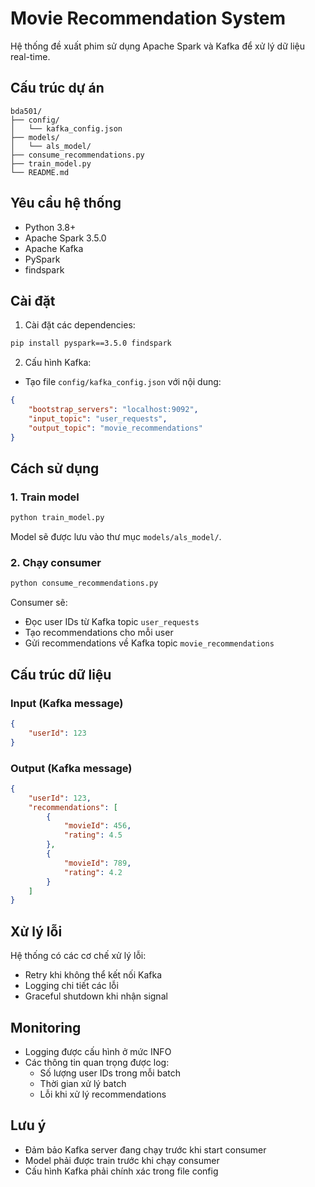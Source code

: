 # Movie Recommendation System

Hệ thống đề xuất phim sử dụng Apache Spark và Kafka để xử lý dữ liệu real-time.

## Cấu trúc dự án

```
bda501/
├── config/
│   └── kafka_config.json
├── models/
│   └── als_model/
├── consume_recommendations.py
├── train_model.py
└── README.md
```

## Yêu cầu hệ thống

- Python 3.8+
- Apache Spark 3.5.0
- Apache Kafka
- PySpark
- findspark

## Cài đặt

1. Cài đặt các dependencies:
```bash
pip install pyspark==3.5.0 findspark
```

2. Cấu hình Kafka:
- Tạo file `config/kafka_config.json` với nội dung:
```json
{
    "bootstrap_servers": "localhost:9092",
    "input_topic": "user_requests",
    "output_topic": "movie_recommendations"
}
```

## Cách sử dụng

### 1. Train model

```bash
python train_model.py
```

Model sẽ được lưu vào thư mục `models/als_model/`.

### 2. Chạy consumer

```bash
python consume_recommendations.py
```

Consumer sẽ:
- Đọc user IDs từ Kafka topic `user_requests`
- Tạo recommendations cho mỗi user
- Gửi recommendations về Kafka topic `movie_recommendations`

## Cấu trúc dữ liệu

### Input (Kafka message)
```json
{
    "userId": 123
}
```

### Output (Kafka message)
```json
{
    "userId": 123,
    "recommendations": [
        {
            "movieId": 456,
            "rating": 4.5
        },
        {
            "movieId": 789,
            "rating": 4.2
        }
    ]
}
```

## Xử lý lỗi

Hệ thống có các cơ chế xử lý lỗi:
- Retry khi không thể kết nối Kafka
- Logging chi tiết các lỗi
- Graceful shutdown khi nhận signal

## Monitoring

- Logging được cấu hình ở mức INFO
- Các thông tin quan trọng được log:
  - Số lượng user IDs trong mỗi batch
  - Thời gian xử lý batch
  - Lỗi khi xử lý recommendations

## Lưu ý

- Đảm bảo Kafka server đang chạy trước khi start consumer
- Model phải được train trước khi chạy consumer
- Cấu hình Kafka phải chính xác trong file config 